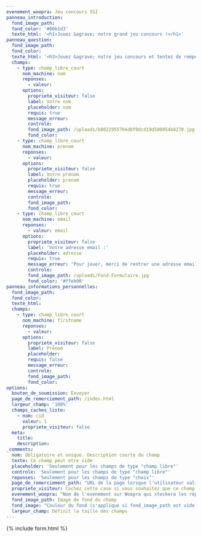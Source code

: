 ```yaml
---
evenement_woopra: Jeu concours SSI
panneau_introduction:
  fond_image_path:
  fond_color: '#00b1d3'
  texte_html: '<h1>Jouez &agrave; notre grand jeu concours !</h1>'
panneau_question:
  fond_image_path:
  fond_color:
  texte_html: '<h3>Jouez &agrave; notre jeu concours et tentez de remporter six mois de paniers hebdomadaires de produits alimentaires locaux gratuits !</h3>'
  champs:
    - type: champ_libre_court
      nom_machine: nom
      reponses:
        - valeur:
      options:
        propriete_visiteur: false
        label: Votre nom
        placeholder: nom
        requis: true
        message_erreur:
        controle:
        fond_image_path: /uploads/b8022955704d8f0dcd19d580054b8270.jpg
        fond_color:
    - type: champ_libre_court
      nom_machine: prenom
      reponses:
        - valeur:
      options:
        propriete_visiteur: false
        label: Votre prénom
        placeholder: prenom
        requis: true
        message_erreur:
        controle:
        fond_image_path:
        fond_color:
    - type: champ_libre_court
      nom_machine: email
      reponses:
        - valeur: email
      options:
        propriete_visiteur: false
        label: 'Votre adresse email :'
        placeholder: adresse
        requis: true
        message_erreur: 'Pour jouer, merci de rentrer une adresse email valide'
        controle:
        fond_image_path: /uploads/Fond-Formulaire.jpg
        fond_color: '#ffeb00'
panneau_informations_personnelles:
  fond_image_path:
  fond_color:
  texte_html:
  champs:
    - type: champ_libre_court
      nom_machine: firstname
      reponses:
        - valeur:
      options:
        propriete_visiteur: false
        label: Prénom
        placeholder:
        requis: false
        message_erreur:
        controle:
        fond_image_path:
        fond_color:
options:
  bouton_de_soumission: Envoyer
  page_de_remerciement_path: /index.html
  largeur_champ: '100%'
  champs_caches_liste:
    - nom: cid
      valeur: 1
      propriete_visiteur: false
  meta:
    title:
    description:
_comments:
  nom: Obligatoire et unique. Description courte du champ
  texte: Ce champ peut etre vide
  placeholder: 'Seulement pour les champs de type "champ libre"'
  controle: 'Seulement pour les champs de type "champ libre"'
  reponses: 'Seulement pour les champs de type "choix"'
  page_de_remerciement_path: "URL de la page lorsque l'utilisateur valide le formulaire"
  propriete_visiteur: Cochez cette case si vous souhaitez que ce champ remonte dans les propriétés du visiteur sur Woopra
  evenement_woopra: "Nom de l'evenement sur Woopra qui stockera les répondants"
  fond_image_path: Image de fond du champ
  fond_image: "Couleur du fond (s'applique si fond_image_path est vide)"
  largeur_champ: Définit la taille des champs
---
```

{% include form.html %}
